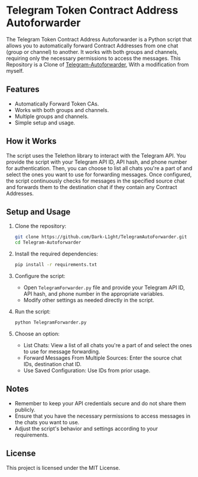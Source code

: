 # Telegram Token Contract Address Autoforwarder

The Telegram Token Contract Address Autoforwarder is a Python script that allows you to automatically forward Contract Addresses from one chat (group or channel) to another. It works with both groups and channels, requiring only the necessary permissions to access the messages.
This Repository is a Clone of [Telegram-Autoforwarder](https://github.com/redianmarku/Telegram-Autoforwarder), With a modification from myself.

## Features

- Automatically Forward Token CAs.
- Works with both groups and channels.
- Multiple groups and channels.
- Simple setup and usage.

## How it Works

The script uses the Telethon library to interact with the Telegram API. You provide the script with your Telegram API ID, API hash, and phone number for authentication. Then, you can choose to list all chats you're a part of and select the ones you want to use for forwarding messages. Once configured, the script continuously checks for messages in the specified source chat and forwards them to the destination chat if they contain any Contract Addresses.

## Setup and Usage

1. Clone the repository:

   ```bash
   git clone https://github.com/Dark-L1ght/TelegramAutoForwarder.git
   cd Telegram-Autoforwarder
   ```

2. Install the required dependencies:

   ```bash
   pip install -r requirements.txt
   ```

3. Configure the script:

   - Open `TelegramForwarder.py` file and provide your Telegram API ID, API hash, and phone number in the appropriate variables.
   - Modify other settings as needed directly in the script.

4. Run the script:

   ```bash
   python TelegramForwarder.py
   ```

5. Choose an option:
   - List Chats: View a list of all chats you're a part of and select the ones to use for message forwarding.
   - Forward Messages From Multiple Sources: Enter the source chat IDs, destination chat ID.
   - Use Saved Configuration: Use IDs from prior usage.

## Notes

- Remember to keep your API credentials secure and do not share them publicly.
- Ensure that you have the necessary permissions to access messages in the chats you want to use.
- Adjust the script's behavior and settings according to your requirements.

## License

This project is licensed under the MIT License.
